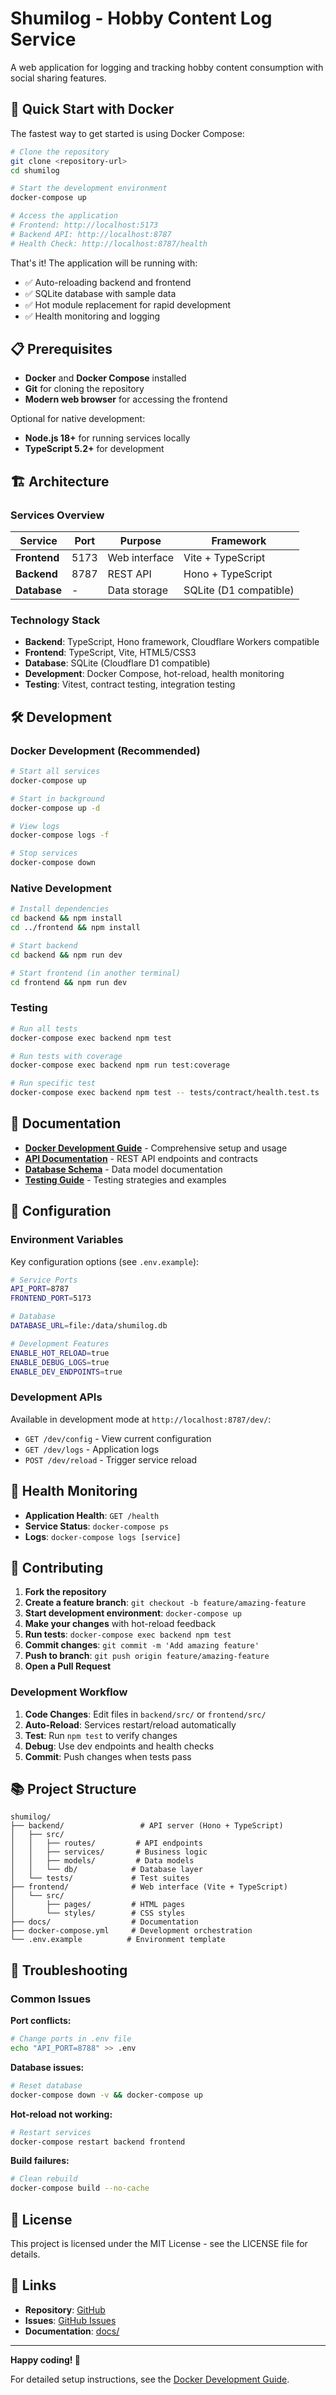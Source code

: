# Shumilog - Hobby Content Log Service

A web application for logging and tracking hobby content consumption with social sharing features.

## 🚀 Quick Start with Docker

The fastest way to get started is using Docker Compose:

```bash
# Clone the repository
git clone <repository-url>
cd shumilog

# Start the development environment
docker-compose up

# Access the application
# Frontend: http://localhost:5173
# Backend API: http://localhost:8787
# Health Check: http://localhost:8787/health
```

That's it! The application will be running with:
- ✅ Auto-reloading backend and frontend
- ✅ SQLite database with sample data
- ✅ Hot module replacement for rapid development
- ✅ Health monitoring and logging

## 📋 Prerequisites

- **Docker** and **Docker Compose** installed
- **Git** for cloning the repository
- **Modern web browser** for accessing the frontend

Optional for native development:
- **Node.js 18+** for running services locally
- **TypeScript 5.2+** for development

## 🏗️ Architecture

### Services Overview

| Service | Port | Purpose | Framework |
|---------|------|---------|-----------|
| **Frontend** | 5173 | Web interface | Vite + TypeScript |
| **Backend** | 8787 | REST API | Hono + TypeScript |
| **Database** | - | Data storage | SQLite (D1 compatible) |

### Technology Stack

- **Backend**: TypeScript, Hono framework, Cloudflare Workers compatible
- **Frontend**: TypeScript, Vite, HTML5/CSS3
- **Database**: SQLite (Cloudflare D1 compatible)
- **Development**: Docker Compose, hot-reload, health monitoring
- **Testing**: Vitest, contract testing, integration testing

## 🛠️ Development

### Docker Development (Recommended)

```bash
# Start all services
docker-compose up

# Start in background
docker-compose up -d

# View logs
docker-compose logs -f

# Stop services
docker-compose down
```

### Native Development

```bash
# Install dependencies
cd backend && npm install
cd ../frontend && npm install

# Start backend
cd backend && npm run dev

# Start frontend (in another terminal)
cd frontend && npm run dev
```

### Testing

```bash
# Run all tests
docker-compose exec backend npm test

# Run tests with coverage
docker-compose exec backend npm run test:coverage

# Run specific test
docker-compose exec backend npm test -- tests/contract/health.test.ts
```

## 📖 Documentation

- **[Docker Development Guide](docs/docker-development.md)** - Comprehensive setup and usage
- **[API Documentation](docs/api.md)** - REST API endpoints and contracts
- **[Database Schema](backend/src/db/schema.sql.ts)** - Data model documentation
- **[Testing Guide](backend/tests/README.md)** - Testing strategies and examples

## 🔧 Configuration

### Environment Variables

Key configuration options (see `.env.example`):

```bash
# Service Ports
API_PORT=8787
FRONTEND_PORT=5173

# Database
DATABASE_URL=file:/data/shumilog.db

# Development Features
ENABLE_HOT_RELOAD=true
ENABLE_DEBUG_LOGS=true
ENABLE_DEV_ENDPOINTS=true
```

### Development APIs

Available in development mode at `http://localhost:8787/dev/`:

- `GET /dev/config` - View current configuration
- `GET /dev/logs` - Application logs
- `POST /dev/reload` - Trigger service reload

## 🏥 Health Monitoring

- **Application Health**: `GET /health`
- **Service Status**: `docker-compose ps`
- **Logs**: `docker-compose logs [service]`

## 🤝 Contributing

1. **Fork the repository**
2. **Create a feature branch**: `git checkout -b feature/amazing-feature`
3. **Start development environment**: `docker-compose up`
4. **Make your changes** with hot-reload feedback
5. **Run tests**: `docker-compose exec backend npm test`
6. **Commit changes**: `git commit -m 'Add amazing feature'`
7. **Push to branch**: `git push origin feature/amazing-feature`
8. **Open a Pull Request**

### Development Workflow

1. **Code Changes**: Edit files in `backend/src/` or `frontend/src/`
2. **Auto-Reload**: Services restart/reload automatically
3. **Test**: Run `npm test` to verify changes
4. **Debug**: Use dev endpoints and health checks
5. **Commit**: Push changes when tests pass

## 📚 Project Structure

```
shumilog/
├── backend/                 # API server (Hono + TypeScript)
│   ├── src/
│   │   ├── routes/         # API endpoints
│   │   ├── services/       # Business logic
│   │   ├── models/         # Data models
│   │   └── db/            # Database layer
│   └── tests/             # Test suites
├── frontend/              # Web interface (Vite + TypeScript)
│   └── src/
│       ├── pages/         # HTML pages
│       └── styles/        # CSS styles
├── docs/                  # Documentation
├── docker-compose.yml     # Development orchestration
└── .env.example          # Environment template
```

## 🐛 Troubleshooting

### Common Issues

**Port conflicts:**
```bash
# Change ports in .env file
echo "API_PORT=8788" >> .env
```

**Database issues:**
```bash
# Reset database
docker-compose down -v && docker-compose up
```

**Hot-reload not working:**
```bash
# Restart services
docker-compose restart backend frontend
```

**Build failures:**
```bash
# Clean rebuild
docker-compose build --no-cache
```

## 📄 License

This project is licensed under the MIT License - see the LICENSE file for details.

## 🔗 Links

- **Repository**: [GitHub](https://github.com/your-org/shumilog)
- **Issues**: [GitHub Issues](https://github.com/your-org/shumilog/issues)
- **Documentation**: [docs/](docs/)

---

**Happy coding! 🎉**

For detailed setup instructions, see the [Docker Development Guide](docs/docker-development.md).